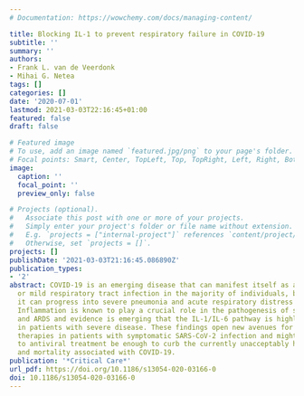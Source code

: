 ```yaml
---
# Documentation: https://wowchemy.com/docs/managing-content/

title: Blocking IL-1 to prevent respiratory failure in COVID-19
subtitle: ''
summary: ''
authors:
- Frank L. van de Veerdonk
- Mihai G. Netea
tags: []
categories: []
date: '2020-07-01'
lastmod: 2021-03-03T22:16:45+01:00
featured: false
draft: false

# Featured image
# To use, add an image named `featured.jpg/png` to your page's folder.
# Focal points: Smart, Center, TopLeft, Top, TopRight, Left, Right, BottomLeft, Bottom, BottomRight.
image:
  caption: ''
  focal_point: ''
  preview_only: false

# Projects (optional).
#   Associate this post with one or more of your projects.
#   Simply enter your project's folder or file name without extension.
#   E.g. `projects = ["internal-project"]` references `content/project/deep-learning/index.md`.
#   Otherwise, set `projects = []`.
projects: []
publishDate: '2021-03-03T21:16:45.086890Z'
publication_types:
- '2'
abstract: COVID-19 is an emerging disease that can manifest itself as asymptomatic
  or mild respiratory tract infection in the majority of individuals, but in some,
  it can progress into severe pneumonia and acute respiratory distress syndrome (ARDS).
  Inflammation is known to play a crucial role in the pathogenesis of severe infections
  and ARDS and evidence is emerging that the IL-1/IL-6 pathway is highly upregulated
  in patients with severe disease. These findings open new avenues for host-directed
  therapies in patients with symptomatic SARS-CoV-2 infection and might in addition
  to antiviral treatment be enough to curb the currently unacceptably high morbidity
  and mortality associated with COVID-19.
publication: '*Critical Care*'
url_pdf: https://doi.org/10.1186/s13054-020-03166-0
doi: 10.1186/s13054-020-03166-0
---
```

